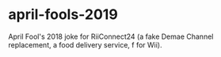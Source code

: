 # april-fools-2019
April Fool's 2018 joke for RiiConnect24 (a fake Demae Channel replacement, a food delivery service, f for Wii).
